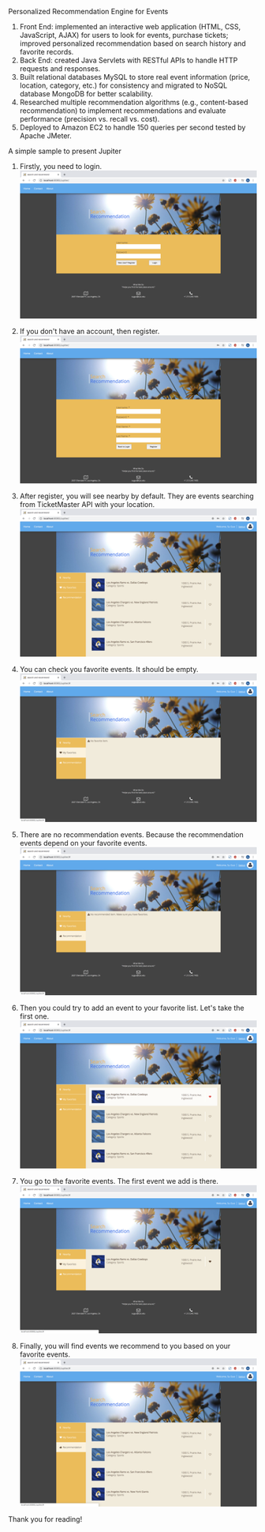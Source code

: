 Personalized Recommendation Engine for Events

1. Front End: implemented an interactive web application (HTML, CSS, JavaScript, AJAX) for users to look for events, purchase tickets; improved personalized recommendation based on search history and favorite records.
2. Back End: created Java Servlets with RESTful APIs to handle HTTP requests and responses.
3. Built relational databases MySQL to store real event information (price, location, category, etc.) for consistency and migrated to NoSQL database MongoDB for better scalability.
4. Researched multiple recommendation algorithms (e.g., content-based recommendation) to implement recommendations and evaluate performance (precision vs. recall vs. cost).
5. Deployed to Amazon EC2 to handle 150 queries per second tested by Apache JMeter.

A simple sample to present Jupiter
1. Firstly, you need to login.
![image](https://github.com/SaoriKaku/Jupiter/blob/master/images/pic1%20login.png)

2. If you don't have an account, then register.
![image](https://github.com/SaoriKaku/Jupiter/blob/master/images/pic2%20register.png)

3. After register, you will see nearby by default. They are events searching from TicketMaster API with your location.
![image](https://github.com/SaoriKaku/Jupiter/blob/master/images/pic3%20nearby.png)

4. You can check you favorite events. It should be empty. 
![image](https://github.com/SaoriKaku/Jupiter/blob/master/images/pic4%20favorite.png)

5. There are no recommendation events. Because the recommendation events depend on your favorite events. 
![image](https://github.com/SaoriKaku/Jupiter/blob/master/images/pic5%20recommend.png)

6. Then you could try to add an event to your favorite list. Let's take the first one.
![image](https://github.com/SaoriKaku/Jupiter/blob/master/images/pic6%20favorite.png)

7. You go to the favorite events. The first event we add is there.
![image](https://github.com/SaoriKaku/Jupiter/blob/master/images/pic7%20favorite.png)

8. Finally, you will find events we recommend to you based on your favorite events. 
![image](https://github.com/SaoriKaku/Jupiter/blob/master/images/pic8%20recommend.png)

Thank you for reading!
